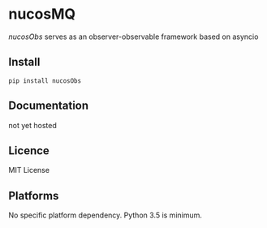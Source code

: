 # nucosMQ
*nucosObs* serves as an observer-observable framework based on asyncio 

## Install
```
pip install nucosObs
```


## Documentation
not yet hosted 


## Licence
MIT License

## Platforms
No specific platform dependency. Python 3.5 is minimum.


